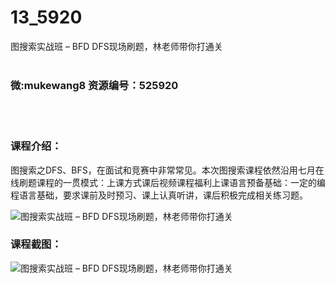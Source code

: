 # 13_5920
图搜索实战班 – BFD DFS现场刷题，林老师带你打通关
<br/></br>
<h3>微:mukewang8 资源编号：525920</h3>
<br/></br>
<h3>课程介绍：</h3>
<p><a title="查看与 图搜索 相关的文章" target="_blank">图搜索</a>之DFS、BFS，在面试和竞赛中非常常见。本次<a title="查看与 图搜索 相关的文章" target="_blank">图搜索</a>课程依然沿用七月在线刷题课程的一贯模式：上课方式课后视频课程福利上课语言预备基础：一定的编程语言基础，要求课前及时预习、课上认真听讲，课后积极完成相关练习题。</p>
<p><img src="https://www.ko996.com/wp-content/uploads/img/2019/07/1-90-300x149.png" alt="图搜索实战班 – BFD DFS现场刷题，林老师带你打通关"></p>
<h3>课程截图：</h3>
<p><img src="https://www.ko996.com/wp-content/uploads/img/2019/07/2-85.png" alt="图搜索实战班 – BFD DFS现场刷题，林老师带你打通关"></p>
